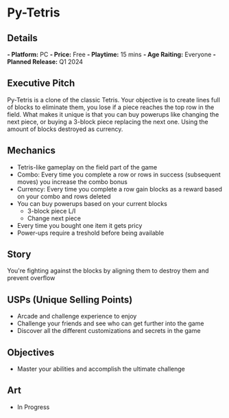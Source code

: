 # Py-Tetris

## Details

__- Platform:__ PC
__- Price:__ Free
__- Playtime:__ 15 mins
__- Age Raiting:__ Everyone
__- Planned Release:__ Q1 2024

## Executive Pitch

Py-Tetris is a clone of the classic Tetris. Your objective is to create lines full of blocks
to eliminate them, you lose if a piece reaches the top row in the field.
What makes it unique is that you can buy powerups like changing the next piece, or
buying a 3-block piece replacing the next one. Using the amount of blocks destroyed as currency.

## Mechanics

- Tetris-like gameplay on the field part of the game
- Combo: Every time you complete a row or rows in success (subsequent moves)
you increase the combo bonus
- Currency: Every time you complete a row gain blocks as a reward based on your
combo and rows deleted
- You can buy powerups based on your current blocks
    - 3-block piece L/I
    - Change next piece
- Every time you bought one item it gets pricy
- Power-ups require a treshold before being available

## Story

You're fighting against the blocks by aligning them to destroy them and prevent overflow

## USPs (Unique Selling Points)

- Arcade and challenge experience to enjoy
- Challenge your friends and see who can get further into the game
- Discover all the different customizations and secrets in the game

## Objectives

- Master your abilities and accomplish the ultimate challenge

## Art

- In Progress
